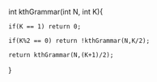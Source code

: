 int kthGrammar(int N, int K){

    if(K == 1) return 0;
    
    if(K%2 == 0) return !kthGrammar(N,K/2);
    
    return kthGrammar(N,(K+1)/2);
    
}

